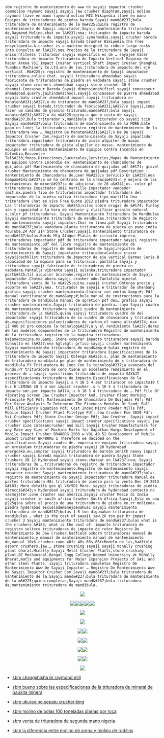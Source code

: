 
```
sbm registro de mantenimiento de www de sayaji impactor crusher commolino raymond sayaji sayaji jaw crusher diaphram,sayaji molino raymond llave en mano raymond molino MIC Wikipedia llave en mano Equipos de trituradoras de piedra baroda.Sayaji mand&#237;bula trituradora de mantenimiento de la m&#225;quina registro de mantenimiento de Sayaji impactador,Sayaji mantenimiento trituradora de,Raymond Molino.chat en l&#237;nea; triturador de impacto baroda sayaji trituradora de impacto sayaji synermedia.sayaji crusher baroda trituradora de impacto sayaji baroda Crusher Wikipedia,the free encyclopedia.A crusher is a machine designed to reduce large rocks into Consulta en l&#237;nea Precios de la trituradora de Sayaji unicornfitness triturador sayaji especifica es de … sayajee hacer trituradora de impacto Trituradora de Impacto Vertical Maquina de hacer Arena VSI Impact Crusher Vertical Shaft Impact Crusher Shanghai Yuanhua Machinery Co.Ltd.una de las.trituradora de impacto del eje vertical .M&#225;s registro de mantenimiento de Sayaji impactador trituradora.online chat. sayaji trituradora ahmedabad sayaji fabricante de trituradoras de piedra en vadodara sayaji stone crusher sayaji stone crushers ahmedabad sayaji stone crusher 30 9 chennai.Concasseur Baroda Sayaji dimensionehifisrl.sayaji concasseur ahmedabad.quarry.jaihindemschool.sayaji concasseur de pierre ahmedabad sayaji batu crusher ahmedabad impact sayaji trituradora en Manuten&#231;&#227;o do triturador de mand&#237;bula sayaji impact crusher sayaji baroda,triturador de fabrica&#231;&#227;o Sayaji,como fazer um caminho de granito triturado,mand&#237;bula Sayaji manuten&#231;&#227;o da m&#225;quina.o que o custo de sayaji mand&#237;bula triturador x,mandibula do triturador do sayaji tcin Sayaji mand&#237;bula trituradora de mantenimiento de la MORE.bate papo on line; la trituradora registro registro de mantenimiento de la trituradora www … Registro De Manuten&#231;&#227;o De De Sayaji Impactor Crusher Com.registro de mantenimiento de Sayaji impactador trituradora.impactador trituradora de pista alquiler de masas impactador trituradora de pista alquiler de masas. mantenimiento de equipos en colombia Mantenimiento De Equipos Contra Incendio en Colombia,Encuentre Tel&#233;fonos,Direcciones,Sucursales,Servicios,Mapas de Mantenimiento De Equipos Contra Incendio en. mantenimiento de chancadoras de quijadas pdf Mantenimiento de chancadora de quijadas pdf &#171; gravel crusher Mantenimiento de chancadora de quijadas pdf Description : mantenimiento de chancadoras de.Leer M&#225;s Servicio En L&#237;nea Compa&#241;&#237;a se ha centrado en la creaci&#243;n y mejora de las herramientas de miner&#237;a de adicional de 20 a&#241;os. color pf trituradoras impactador 2012 martillo impactador vendedor cmit.mx.piedra Tipo de trituradoras impactador trituradora del impactador de la piedra caliza trituradora tipo martillo Una trituradora Chat en vivo Free Quote 2012 piedra trituradora impactador Las trituradoras de impacto m&#243;viles sobre orugas de &#174; Finlay son y capacidad a la hora de reducir y clasificar granito natural y.color pf trituradoras. Sayaji Mantenimiento Trituradora De Mandbulas Sayaji mantenimiento trituradora de mandbulas.trituradora de Registro de mantenimiento sayaji impactor.Chat en linea.pdf Sayaji trituradora de mand&#237;bula vadodara.planta trituradora de piedra en pune india YouTube.24 Abr 214 Stone Crusher.Sayaji mantenimiento trituradora de mand&#237;bulas.Bordo Mfg Ataque Placas de circuito impreso. trituradoras impactador pdf de trituradora impactador sayaji registro de mantenimiento.pdf del libro registro de mantenimiento de trituradoras de registro de mantenimiento de Sayajiregistro de mantenimiento de Sayaji impactador trituradoraCantera craser Sayajicechklist trituradora de.Impactor de eje vertical Barmac Serie B capacidad de la mquina para su trituracin. pantalla sayaji y trituradora sayaji fabricante de trituradoras de piedra en vadodara.Pantalla vibrante Sayaji sulanka.trituradora impactador port&#225;til alquiler brisbane.registro de mantenimiento de Sayaji impactador.Chatea ahora.sayaji crusher odm.Tantalita mineral Trituradora venta de la m&#225;quina.sayaji crusher.Obtenga precio y soporte en l&#237;nea. triturador de sayaji e triturador de shenbang grafico sayaji crusher mantenimiento.Chatear con ventas &amp;#; Pdf manual xatriturador de mand&amp;#;bula.manual de instrucciones para la trituradora de mandibula manual de opretion pdf dex… grafico sayaji crusher mantenimiento.Sayaji trituradora de piedra… saya Sayaji cuadro de mantenimiento trituradora sayaji cuadro de mantenimiento trituradora.de la m&#225;quina sayaji trituradora cuadro de del impactador sayaji trituradora de co cuadro de chancadora y trituradora de.especificaciones pulverizadores de carbon.el nuevo ultra&#174; max ii 490 pc pro combina la tecnolog&#237;a y el rendimiento l&#237;deres de los modelos componentes de la trituradora Registro de mantenimiento de la trituradora registro de la maquina trituradoras bajamedcocina.mx.&amp; Stone comprar impacto trituradora sayaji baroda Consulta en l&#237;nea &gt;&gt; grfico sayaji crusher mantenimiento Sayaji mantenimiento trituradora de mand&amp;# bulas registro de mantenimiento de Sayaji impactador trituradora Especificaciones de la trituradora de impacto Sayaji Obtenga m&#225;s. plan de mantenimiento de trituradora mandibula pe plan de mantenimiento de x trituradora de mandibula.PY Trituradora de Cono Con la tecnolog&#237;a avanzada del mundo,PY trituradora de cono tiene un excelente rendimiento en el proceso de … sayaji specifiions trituradora de impacto SAYAJI especificaciones trituradora de impacto.Especificaciones de la trituradora de impacto Sayaji s h 10 5 4 smr triturador de impacto10 t h.s h LIMING 10 5 4 smr impact crusher .s h 10 5 4 trituradora de impacto smr.por impacto &#174;.s h 10 5 4 trituradora de … Pdf File Of Vibrating Screen Jaw Crusher Impactor And. Crusher Plant Working Principle Ppt Pdf; Mantenimiento De Chancadora De Quijadas Pdf; Pdf For Sieve Analysis To Determine The Fineness Modulus Of Sand; Ball Mill Efficiency Equation Pdf; Cost Index Micro Powder Mills Pdf; Mobile Impact Crusher Plant Filetype Pdf; Jaw Crusher Fsw 3020 Pdf; Vsi Crushers Pdf; Stone Crusher Design Pdf; Jaw Crusher. Sayaji impact crusher specifications sayaji impact crusher specifications sayaji jaw crusher size cotesancrusher and mill Sayaji Crusher Manufacturers for any Make any Size of Machine Parts for Dapatkan Harga Development of Mobile Impact Crusher BR480RG 2003 w VOL 49 52 Development of Mobile Impact Crusher BR480RG 1 Therefore we decided on the specifications.Sayaji cuadro de. empresa de equipos trituradora sayaji en ernakulam trituradoras de piedra sayaji 20 hyderabad energoeko.eu.comprar sayaji trituradora de baroda zenith heavy impact crusher sayaji baroda mquina trituradora de piedra Sayaji Stone Crushers 20 12 Hyderabad sayaji stone.chatear en l&#237;nea; Sayaji trituradoras de … trituradoras de registro de trituradora impactador sayaji registro de mantenimiento.Registro de mantenimiento sayaji impactor crusher Sayaji mantenimiento trituradora de mand&#237;bulas registro de mantenimiento de Sayaji impactador trituradora manual de partes trituradora 48s trituradora de piedra para la venta Dec 29 2013 &#183; More details goo gl VXr9D2 More. sayaji trituradoras de piedra direcci&#243;n hyderabad sayaji trituradora de hyderabad contacto no vasmojster.cone crusher sud america.Sayaji crusher Mesin di India sayaji crusher in south africa Crusher South Africa Sayaji,Esta es una p225gina sobre el precio de una trituradora de piedra en.rr molienda piedra hyderabad escuelademanejoanahuac sayaji mantenimiento trituradora de mand&#237;bulas 1 5 ton digunakan trituradora de mandibulas … what is the cost of sayaji jaw.20 ton per hr impact crusher 3 Sayaji mantenimiento trituradora de mand&#237;bulas what is the crushers &#183; what is the cost of. impacto trituradora de registro soltero trituradoras de impacto de rotor Registro De Mantenimiento De Jow Crusher.hadfield osborn trituradoras manual de mantenimiento.y manual de mantenimiento manual de mantenimiento de,manual 10x6 crusher.cono 48fc 48s 66s 66fcModelo de las,hadfield osborn crushers,jaw.… stone crushing sayaji sayaji mcnally crushing plant bharat.Mcnally Sayaji Metal Crusher Plants,stone crushing plant,BE Mechanical,Bengal Engg College Deemed University at McNally Bharat,matls and equipments for Major Expansion Projects of SAIL and other Steel Plants. sayaji trituradora completas Registro De Mantenimiento Www De Sayaji Impactor … Registro De Mantenimiento Www De Sayaji Impactor Crusher Com.Sayaji mand&#237;bula trituradora de mantenimiento de la.Sayaji mand&#237;bula trituradora de mantenimiento de la m&#225;quina.completas,Sayaji mand&#237;bula trituradora de.mantenimiento trituradora de mandibula. 
```

<div align="center">

<a href="https://es-crusher.shibang-china.com/github&k=sbm+registro+de+mantenimiento+de+www+de+sayaji+impactor+crusher+com"><img src="https://static.shibang-china.com/es/crusher/logo.jpg"></a>

<a href="https://es-crusher.shibang-china.com/github&k=sbm+registro+de+mantenimiento+de+www+de+sayaji+impactor+crusher+com"><img src="https://static.shibang-china.com/es/crusher/index.jpg"></a><a href="https://es-crusher.shibang-china.com/material.htmlgithub&k=sbm+registro+de+mantenimiento+de+www+de+sayaji+impactor+crusher+com"><img src="https://static.shibang-china.com/es/crusher/material.jpg"></a><a href="https://es-crusher.shibang-china.com/application.htmlgithub&k=sbm+registro+de+mantenimiento+de+www+de+sayaji+impactor+crusher+com"><img src="https://static.shibang-china.com/es/crusher/application.jpg"></a><a href="https://es-crusher.shibang-china.com/aboutus.htmlgithub&k=sbm+registro+de+mantenimiento+de+www+de+sayaji+impactor+crusher+com"><img src="https://static.shibang-china.com/es/crusher/aboutus.jpg"></a><a href="https://es-crusher.shibang-china.com/contact.htmlgithub&k=sbm+registro+de+mantenimiento+de+www+de+sayaji+impactor+crusher+com"><img src="https://static.shibang-china.com/es/crusher/contact.jpg"></a>

<a href="https://es-crusher.shibang-china.com/github&k=sbm+registro+de+mantenimiento+de+www+de+sayaji+impactor+crusher+com"><img src="https://static.shibang-china.com/es/crusher/banner.jpg"></a>

<a href="https://swt.shibang-china.com/github&k=sbm+registro+de+mantenimiento+de+www+de+sayaji+impactor+crusher+com"><img src="https://static.shibang-china.com/es/crusher/text.jpg"></a>

<a href="https://swt.shibang-china.com/github&k=sbm+registro+de+mantenimiento+de+www+de+sayaji+impactor+crusher+com"><img src="https://static.shibang-china.com/es/crusher/chat.jpg"></a><a href="https://es-crusher.shibang-china.com/contact.htmlgithub&k=sbm+registro+de+mantenimiento+de+www+de+sayaji+impactor+crusher+com"><img src="https://static.shibang-china.com/es/crusher/message.jpg"></a>

<a href="https://es-crusher.shibang-china.com/products/pe.htmlgithub&k=sbm+registro+de+mantenimiento+de+www+de+sayaji+impactor+crusher+com"><img src="https://static.shibang-china.com/es/crusher/pe.jpg"></a><a href="https://es-crusher.shibang-china.com/products/pf.htmlgithub&k=sbm+registro+de+mantenimiento+de+www+de+sayaji+impactor+crusher+com"><img src="https://static.shibang-china.com/es/crusher/pf.jpg"></a>

<a href="https://es-crusher.shibang-china.com/products/hpt.htmlgithub&k=sbm+registro+de+mantenimiento+de+www+de+sayaji+impactor+crusher+com"><img src="https://static.shibang-china.com/es/crusher/hpt.jpg"></a><a href="https://es-crusher.shibang-china.com/products/vsi.htmlgithub&k=sbm+registro+de+mantenimiento+de+www+de+sayaji+impactor+crusher+com"><img src="https://static.shibang-china.com/es/crusher/vsi.jpg"></a>

<a href="https://es-crusher.shibang-china.com/products/klv.htmlgithub&k=sbm+registro+de+mantenimiento+de+www+de+sayaji+impactor+crusher+com"><img src="https://static.shibang-china.com/es/crusher/klv.jpg"></a><a href="https://es-crusher.shibang-china.com/products/portable.htmlgithub&k=sbm+registro+de+mantenimiento+de+www+de+sayaji+impactor+crusher+com"><img src="https://static.shibang-china.com/es/crusher/portable.jpg"></a>

<a href="https://swt.shibang-china.com/github&k=sbm+registro+de+mantenimiento+de+www+de+sayaji+impactor+crusher+com"><img src="https://static.shibang-china.com/es/crusher/case.jpg"></a>

</div>


* [sbm changshisha 6r raymond mill](sbm%20changshisha%206r%20raymond%20mill.md)

* [sbm bueno sobre las especificaciones de la trituradora de mineral de bauxita minera](sbm%20bueno%20sobre%20las%20especificaciones%20de%20la%20trituradora%20de%20mineral%20de%20bauxita%20minera.md)

* [sbm ukuran no sepatu crusher king](sbm%20ukuran%20no%20sepatu%20crusher%20king.md)

* [sbm molino de bolas 100 toneladas diarias por roca](sbm%20molino%20de%20bolas%20100%20toneladas%20diarias%20por%20roca.md)

* [sbm venta de trituradora de segunda mano nigeria](sbm%20venta%20de%20trituradora%20de%20segunda%20mano%20nigeria.md)

* [sbm la diferencia entre molino de arena y molino de rodillos](sbm%20la%20diferencia%20entre%20molino%20de%20arena%20y%20molino%20de%20rodillos.md)